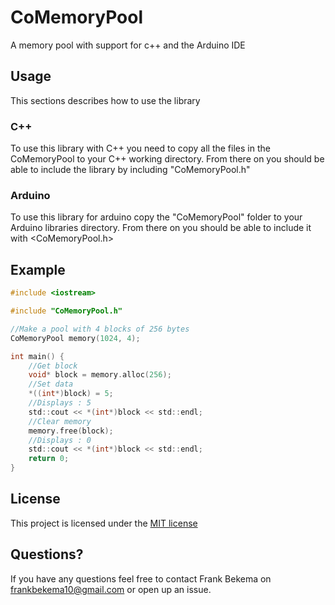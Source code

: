 # CoMemoryPool
A memory pool with support for c++ and the Arduino IDE

## Usage
This sections describes how to use the library

### C++
To use this library with C++ you need to copy all the files in the CoMemoryPool to your C++ working directory. From there on you should be able to include the library by including "CoMemoryPool.h"

### Arduino
To use this library for arduino copy the "CoMemoryPool" folder to your Arduino libraries directory. From there on you should be able to include it with <CoMemoryPool.h>



## Example
```C
#include <iostream>

#include "CoMemoryPool.h"

//Make a pool with 4 blocks of 256 bytes
CoMemoryPool memory(1024, 4);

int main() {
    //Get block
    void* block = memory.alloc(256);
    //Set data
    *((int*)block) = 5;
    //Displays : 5
    std::cout << *(int*)block << std::endl;  
    //Clear memory
    memory.free(block);
    //Displays : 0
    std::cout << *(int*)block << std::endl;  
    return 0;
}
```

## License
This project is licensed under the [MIT license](https://opensource.org/licenses/MIT)

## Questions?
If you have any questions feel free to contact Frank Bekema on frankbekema10@gmail.com or open up an issue.
